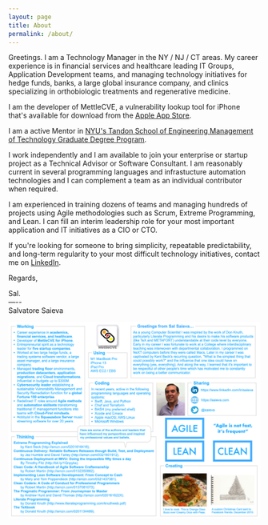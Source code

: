```yaml
---
layout: page
title: About
permalink: /about/
---
```


Greetings. I am a Technology Manager in the NY / NJ / CT areas. My career experience is in financial services and
healthcare leading IT Groups, Application Development teams, and managing technology initiatives for hedge funds,
banks, a large global insurance company, and clinics specializing in orthobiologic treatments and regenerative medicine.

I am the developer of MettleCVE, a vulnerability lookup tool for iPhone that's available for download from the
[Apple App Store][MettleCVEAppURL].

I am a active Mentor in [NYU's Tandon School of Engineering Management of Technology Graduate Degree Program][NYUMoTURL].

I work independently and I am available to join your enterprise or startup project as a Technical Advisor or
Software Consultant. I am reasonably current in several programming languages and infrastucture automation technologies
and I can complement a team as an individual contributor when required.

I am experienced in training dozens of teams and managing hundreds of projects using Agile methodologies such as
Scrum, Extreme Programming, and Lean. I can fill an interim leadership role for your most important application and
IT initiatives as a CIO or CTO.

If you're looking for someone to bring simplicity, repeatable predictability, and long-term regularity to your most
difficult technology initiatives, contact me on [LinkedIn][SaievaLinkedInURL].

Regards,

Sal.<br>
—--<br>
Salvatore Saieva

![Greetings from Sal Saieva...](/images/Greetingsv12.png "Greetings from Sal Saieva...")

[SaievaLinkedInURL]: https://www.LinkedIn.com/in/Saieva
[MettleCVEAppURL]: https://apps.apple.com/us/app/mettlecve/id1555613958
[NYUMoTURL]: https://engineering.nyu.edu/academics/programs/management-technology-ms
